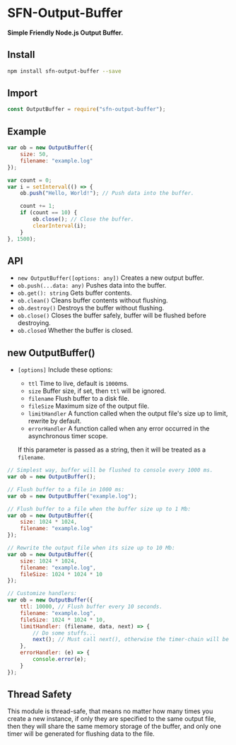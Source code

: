 # SFN-Output-Buffer

**Simple Friendly Node.js Output Buffer.**

## Install

```sh
npm install sfn-output-buffer --save
```

## Import

```javascript
const OutputBuffer = require("sfn-output-buffer");
```

## Example

```javascript
var ob = new OutputBuffer({
    size: 50,
    filename: "example.log"
});

var count = 0;
var i = setInterval(() => {
    ob.push("Hello, World!"); // Push data into the buffer.

    count += 1;
    if (count == 10) {
        ob.close(); // Close the buffer.
        clearInterval(i);
    }
}, 1500);
```

## API

- `new OutputBuffer([options: any])` Creates a new output buffer.
- `ob.push(...data: any)` Pushes data into the buffer.
- `ob.get(): string` Gets buffer contents.
- `ob.clean()` Cleans buffer contents without flushing.
- `ob.destroy()` Destroys the buffer without flushing.
- `ob.close()` Closes the buffer safely, buffer will be flushed before 
    destroying.
- `ob.closed` Whether the buffer is closed.

## new OutputBuffer()

- `[options]` Include these options:
    - `ttl` Time to live, default is `1000`ms.
    - `size` Buffer size, if set, then `ttl` will be ignored.
    - `filename` Flush buffer to a disk file.
    - `fileSize` Maximum size of the output file.
    - `limitHandler` A function called when the output file's size up to 
        limit, rewrite by default.
    - `errorHandler` A function called when any error occurred in the 
        asynchronous timer scope.
    
    If this parameter is passed as a string, then it will be treated as 
    a `filename`.

```javascript
// Simplest way, buffer will be flushed to console every 1000 ms.
var ob = new OutputBuffer();

// Flush buffer to a file in 1000 ms:
var ob = new OutputBuffer("example.log");

// Flush buffer to a file when the buffer size up to 1 Mb:
var ob = new OutputBuffer({
    size: 1024 * 1024,
    filename: "example.log"
});

// Rewrite the output file when its size up to 10 Mb:
var ob = new OutputBuffer({
    size: 1024 * 1024,
    filename: "example.log",
    fileSize: 1024 * 1024 * 10
});

// Customize handlers:
var ob = new OutputBuffer({
    ttl: 10000, // Flush buffer every 10 seconds.
    filename: "example.log",
    fileSize: 1024 * 1024 * 10,
    limitHandler: (filename, data, next) => {
        // Do some stuffs...
        next(); // Must call next(), otherwise the timer-chain will be broken.
    },
    errorHandler: (e) => {
        console.error(e);
    }
});
```

## Thread Safety

This module is thread-safe, that means no matter how many times you create a 
new instance, if only they are specified to the same output file, then they 
will share the same memory storage of the buffer, and only one timer will be 
generated for flushing data to the file.
